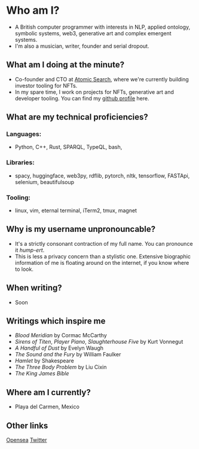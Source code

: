 # Who am I?
- A British computer programmer with interests in NLP, applied ontology, symbolic systems, web3, generative art and complex emergent systems.
- I'm also a musician, writer, founder and serial dropout.

## What am I doing at the minute?
- Co-founder and CTO at [Atomic Search](https://atomicsear.ch), where we're currently building investor tooling for NFTs.
- In my spare time, I work on projects for NFTs, generative art and developer tooling. You can find my [github profile](https://github.com/hmprt) here.

## What are my technical proficiencies?
### Languages:
- Python, C++, Rust, SPARQL, TypeQL, bash, 

### Libraries:
- spacy, huggingface, web3py, rdflib, pytorch, nltk, tensorflow, FASTApi, selenium, beautifulsoup

### Tooling:
- linux, vim, eternal terminal, iTerm2, tmux, magnet

## Why is my username unpronouncable?
- It's a strictly consonant contraction of my full name. You can pronounce it _hump-ert_.
- This is less a privacy concern than a stylistic one. Extensive biographic information of me is floating around on the internet, if you know where to look.

## When writing?
- Soon

## Writings which inspire me
- _Blood Meridian_ by Cormac McCarthy
- _Sirens of Titen_, _Player Piano_, _Slaughterhouse Five_ by Kurt Vonnegut
- _A Handful of Dust_ by Evelyn Waugh
- _The Sound and the Fury_ by William Faulker
- _Hamlet_ by Shakespeare
- _The Three Body Problem_ by Liu Cixin
- _The King James Bible_

## Where am I currently?
- Playa del Carmen, Mexico

## Other links
[Opensea](https://opensea.io/hmprt)
[Twitter](https://twitter.com/hmprt_)
